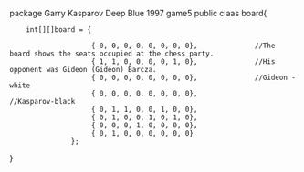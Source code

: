 package Garry Kasparov Deep Blue 1997 game5
public claas board{

        int[][]board = {

                        { 0, 0, 0, 0, 0, 0, 0, 0},              //The board shows the seats occupied at the chess party.
                        { 1, 1, 0, 0, 0, 0, 1, 0},              //His opponent was Gideon (Gideon) Barcza.
                        { 0, 0, 0, 0, 0, 0, 0, 0},              //Gideon - white
                        { 0, 0, 0, 0, 0, 0, 0, 0},              //Kasparov-black
                        { 0, 1, 1, 0, 0, 1, 0, 0},
                        { 0, 1, 0, 0, 1, 0, 1, 0},
                        { 0, 0, 0, 1, 0, 0, 0, 0},
                        { 0, 1, 0, 0, 0, 0, 0, 0}
                   };
}
